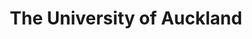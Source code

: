 ---
# Feel free to add content and custom Front Matter to this file.
# To modify the layout, see https://jekyllrb.com/docs/themes/#overriding-theme-defaults

layout: single
title: The University of Auckland
permalink: /engineering/education/uoa/

sidebar:
  nav: engineering

---
